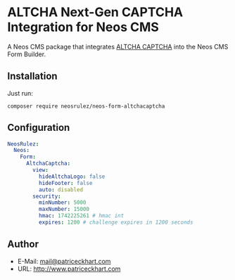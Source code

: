 # ALTCHA Next-Gen CAPTCHA Integration for Neos CMS

A Neos CMS package that integrates [ALTCHA CAPTCHA](https://altcha.org/de/) into the Neos CMS Form Builder.

## Installation

Just run:

```
composer require neosrulez/neos-form-altchacaptcha
```

## Configuration

```yaml
NeosRulez:
  Neos:
    Form:
      AltchaCaptcha:
        view:
          hideAltchaLogo: false
          hideFooter: false
          auto: disabled
        security:
          minNumber: 5000
          maxNumber: 15000
          hmac: 1742225261 # hmac int
          expires: 1200 # challenge expires in 1200 seconds
```

## Author

* E-Mail: mail@patriceckhart.com
* URL: http://www.patriceckhart.com 

